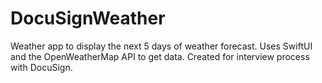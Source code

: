 # DocuSignWeather
Weather app to display the next 5 days of weather forecast. 
Uses SwiftUI and the OpenWeatherMap API to get data. 
Created for interview process with DocuSign.
